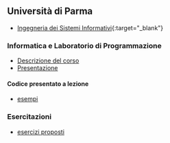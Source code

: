 ## Università di Parma
- [Ingegneria dei Sistemi Informativi](http://cdl-isi.unipr.it/){:target="_blank"}

### Informatica e Laboratorio di Programmazione
- [Descrizione del corso](http://albertoferrari.github.io/info_lab/intro.html)
- [Presentazione](http://albertoferrari.github.io/info_lab/lezioni/ILP00-introduzione.pdf)

#### Codice presentato a lezione
- [esempi](https://github.com/albertoferrari/info_lab/tree/master/codice_lezioni)

### Esercitazioni 
- [esercizi proposti](https://github.com/albertoferrari/tree/master/esercitazioni)


